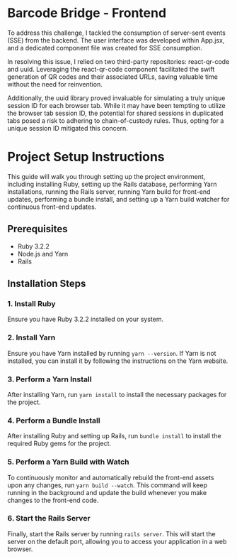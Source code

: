 # Barcode Bridge - Frontend

To address this challenge, I tackled the consumption of server-sent events (SSE) from the backend. The user interface was developed within App.jsx, and a dedicated component file was created for SSE consumption.

In resolving this issue, I relied on two third-party repositories: react-qr-code and uuid. Leveraging the react-qr-code component facilitated the swift generation of QR codes and their associated URLs, saving valuable time without the need for reinvention.

Additionally, the uuid library proved invaluable for simulating a truly unique session ID for each browser tab. While it may have been tempting to utilize the browser tab session ID, the potential for shared sessions in duplicated tabs posed a risk to adhering to chain-of-custody rules. Thus, opting for a unique session ID mitigated this concern.


# Project Setup Instructions

This guide will walk you through setting up the project environment, including installing Ruby, setting up the Rails database, performing Yarn installations, running the Rails server, running Yarn build for front-end updates, performing a bundle install, and setting up a Yarn build watcher for continuous front-end updates.

## Prerequisites

- Ruby 3.2.2
- Node.js and Yarn
- Rails

## Installation Steps

### 1. Install Ruby

Ensure you have Ruby 3.2.2 installed on your system.

### 2. Install Yarn

Ensure you have Yarn installed by running `yarn --version`. If Yarn is not installed, you can install it by following the instructions on the Yarn website.

### 3. Perform a Yarn Install

After installing Yarn, run `yarn install` to install the necessary packages for the project.

### 4. Perform a Bundle Install

After installing Ruby and setting up Rails, run `bundle install` to install the required Ruby gems for the project.

### 5. Perform a Yarn Build with Watch

To continuously monitor and automatically rebuild the front-end assets upon any changes, run `yarn build --watch`. This command will keep running in the background and update the build whenever you make changes to the front-end code.

### 6. Start the Rails Server

Finally, start the Rails server by running `rails server`. This will start the server on the default port, allowing you to access your application in a web browser.
